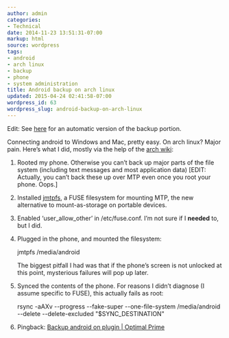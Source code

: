 ```yaml
---
author: admin
categories:
- Technical
date: 2014-11-23 13:51:31-07:00
markup: html
source: wordpress
tags:
- android
- arch linux
- backup
- phone
- system administration
title: Android backup on arch linux
updated: 2015-04-24 02:41:58-07:00
wordpress_id: 63
wordpress_slug: android-backup-on-arch-linux
---
```

Edit: See [here][1] for an automatic version of the backup portion.

Connecting android to Windows and Mac, pretty easy. On arch linux? Major pain. Here’s what I did, mostly via the help of the [arch wiki][2]:

1.  Rooted my phone. Otherwise you can’t back up major parts of the file system (including text messages and most application data) \[EDIT: Actually, you can’t back these up over MTP even once you root your phone. Oops.\]
2.  Installed [jmtpfs][3], a FUSE filesystem for mounting MTP, the new alternative to mount-as-storage on portable devices.
3.  Enabled ‘user\_allow\_other’ in /etc/fuse.conf. I’m not sure if I **needed** to, but I did.
4.  Plugged in the phone, and mounted the filesystem:
    
    jmtpfs /media/android
    
    The biggest pitfall I had was that if the phone’s screen is not unlocked at this point, mysterious failures will pop up later.
    
5.  Synced the contents of the phone. For reasons I didn’t diagnose (I assume specific to FUSE), this actually fails as root:
    
    rsync -aAXv --progress --fake-super --one-file-system /media/android --delete --delete-excluded "$SYNC\_DESTINATION"
    

1.  Pingback: [Backup android on plugin | Optimal Prime][4]
    

[1]: https://blog.za3k.com/backup-android-on-plugin/ "Backup android on plugin"
[2]: https://wiki.archlinux.org/index.php/MTP "arch wiki"
[3]: https://aur.archlinux.org/packages/jmtpfs/ "jmtpfs"
[4]: https://blog.za3k.com/backup-android-on-plugin/
